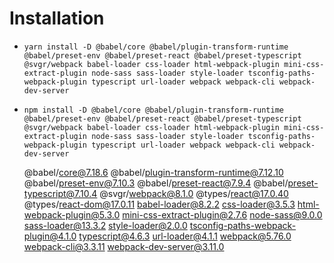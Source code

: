 # Installation

- `yarn install -D @babel/core @babel/plugin-transform-runtime @babel/preset-env @babel/preset-react @babel/preset-typescript @svgr/webpack babel-loader css-loader html-webpack-plugin mini-css-extract-plugin node-sass sass-loader style-loader tsconfig-paths-webpack-plugin typescript url-loader webpack webpack-cli webpack-dev-server`
- `npm install -D @babel/core @babel/plugin-transform-runtime @babel/preset-env @babel/preset-react @babel/preset-typescript @svgr/webpack babel-loader css-loader html-webpack-plugin mini-css-extract-plugin node-sass sass-loader style-loader tsconfig-paths-webpack-plugin typescript url-loader webpack webpack-cli webpack-dev-server`

  @babel/core@7.18.6 @babel/plugin-transform-runtime@7.12.10 @babel/preset-env@7.10.3 @babel/preset-react@7.9.4 @babel/preset-typescript@7.10.4 @svgr/webpack@8.1.0 @types/react@17.0.40 @types/react-dom@17.0.11 babel-loader@8.2.2 css-loader@3.5.3 html-webpack-plugin@5.3.0 mini-css-extract-plugin@2.7.6 node-sass@9.0.0 sass-loader@13.3.2 style-loader@2.0.0 tsconfig-paths-webpack-plugin@4.1.0 typescript@4.6.3 url-loader@4.1.1 webpack@5.76.0 webpack-cli@3.3.11 webpack-dev-server@3.11.0
